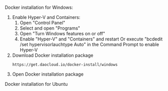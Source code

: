 Docker installation for Windows:
1. Enable Hyper-V and Containers:
   1) Open "Control Panel"
   2) Select and open "Programs"
   3) Open "Turn Windows features on or off"
   4) Enable "Hyper-V" and "Containers" and restart 
      Or execute "bcdedit /set hypervisorlauchtype Auto" in the Command Prompt to enable Hyper-V
2. Download Docker installation package
   ```
   https://get.daocloud.io/docker-install/windows
   ```
3. Open Docker installation package

Docker installation for Ubuntu
